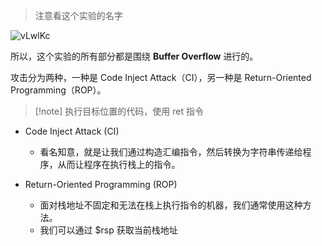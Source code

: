 > 注意看这个实验的名字

![vLwlKc](https://picture-suyifan.oss-cn-shenzhen.aliyuncs.com/uPic/vLwlKc.png)

所以，这个实验的所有部分都是围绕 **Buffer Overflow** 进行的。

攻击分为两种，一种是 Code Inject Attack（CI），另一种是 Return-Oriented Programming（ROP）。

>[!note] 执行目标位置的代码，使用 ret 指令


- Code Inject Attack (CI)
	- 看名知意，就是让我们通过构造汇编指令，然后转换为字符串传递给程序，从而让程序在执行栈上的指令。

- Return-Oriented Programming (ROP)
	- 面对栈地址不固定和无法在栈上执行指令的机器，我们通常使用这种方法。
	- 我们可以通过 $rsp 获取当前栈地址
